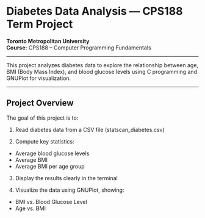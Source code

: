 # Diabetes Data Analysis — CPS188 Term Project

**Toronto Metropolitan University**  
**Course:** CPS188 – Computer Programming Fundamentals 

---

This project analyzes diabetes data to explore the relationship between age, BMI (Body Mass Index), and blood glucose levels using C programming and GNUPlot for visualization.

--- 

## Project Overview
The goal of this project is to:

1. Read diabetes data from a CSV file (statscan_diabetes.csv)

2. Compute key statistics:
- Average blood glucose levels
- Average BMI
- Average BMI per age group

3. Display the results clearly in the terminal

4. Visualize the data using GNUPlot, showing:
- BMI vs. Blood Glucose Level
- Age vs. BMI
